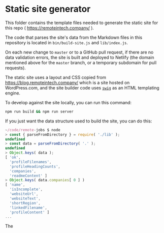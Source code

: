 # Static site generator

This folder contains the template files needed to generate the static site for
this repo ( https://remoteintech.company/ ).

The code that parses the site's data from the Markdown files in this repository
is located in `bin/build-site.js` and `lib/index.js`.

On each new change to `master` or to a GitHub pull request, if there are no
data validation errors, the site is built and deployed to Netlify (the domain
mentioned above for the `master` branch, or a temporary subdomain for pull
requests).

The static site uses a layout and CSS copied from
https://blog.remoteintech.company/ which is a site hosted on WordPress.com, and
the site builder code uses
[`swig`](https://github.com/node-swig/swig-templates)
as an HTML templating engine.

To develop against the site locally, you can run this command:

```sh
npm run build && npm run server
```

If you just want the data structure used to build the site, you can do this:

```js
~/code/remote-jobs $ node
> const { parseFromDirectory } = require( './lib' );
undefined
> const data = parseFromDirectory( '.' );
undefined
> Object.keys( data );
[ 'ok',
  'profileFilenames',
  'profileHeadingCounts',
  'companies',
  'readmeContent' ]
> Object.keys( data.companies[ 0 ] )
[ 'name',
  'isIncomplete',
  'websiteUrl',
  'websiteText',
  'shortRegion',
  'linkedFilename',
  'profileContent' ]
...
```



The 
